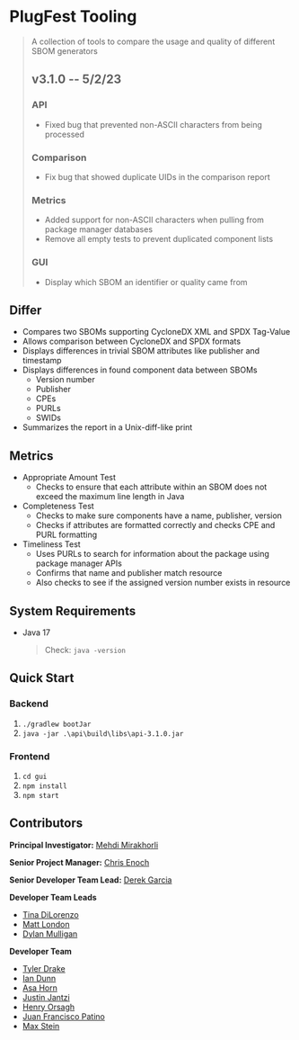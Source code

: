# PlugFest Tooling
> A collection of tools to compare the usage and quality of different SBOM generators
>
> ## v3.1.0 -- 5/2/23
> ### API
> - Fixed bug that prevented non-ASCII characters from being processed
> ### Comparison
> - Fix bug that showed duplicate UIDs in the comparison report
> ### Metrics
> - Added support for non-ASCII characters when pulling from package manager databases
> - Remove all empty tests to prevent duplicated component lists
> ### GUI
> - Display which SBOM an identifier or quality came from

## Differ
- Compares two SBOMs supporting CycloneDX XML and SPDX Tag-Value
- Allows comparison between CycloneDX and SPDX formats
- Displays differences in trivial SBOM attributes like publisher and timestamp
- Displays differences in found component data between SBOMs 
  - Version number
  - Publisher
  - CPEs
  - PURLs
  - SWIDs
- Summarizes the report in a Unix-diff-like print

## Metrics
- Appropriate Amount Test
  - Checks to ensure that each attribute within an SBOM does not exceed the maximum line length in Java
- Completeness Test
  - Checks to make sure components have a name, publisher, version
  - Checks if attributes are formatted correctly and checks CPE and PURL formatting 
- Timeliness Test
  - Uses PURLs to search for information about the package using package manager APIs
  - Confirms that name and publisher match resource
  - Also checks to see if the assigned version number exists in resource

## System Requirements
- Java 17
  > Check: `java -version`

## Quick Start
### Backend
1. `./gradlew bootJar`
2. `java -jar .\api\build\libs\api-3.1.0.jar`
### Frontend
1. `cd gui`
2. `npm install`
3. `npm start`

## Contributors
**Principal Investigator:** [Mehdi Mirakhorli](mailto:mxmvse@rit.edu)

**Senior Project Manager:** [Chris Enoch](mailto:ctevse@rit.edu)

**Senior Developer Team Lead:** [Derek Garcia](mailto:dlg1206@rit.edu)

**Developer Team Leads**
- [Tina DiLorenzo](mailto:tnd3015@rit.edu)
- [Matt London](mailto:mrl2534@rit.edu)
- [Dylan Mulligan](mailto:dtm5568@rit.edu)

**Developer Team**
- [Tyler Drake](mailto:txd3634@rit.edu)
- [Ian Dunn](mailto:itd3516@rit.edu)
- [Asa Horn](mailto:aoh9470@rit.edu)
- [Justin Jantzi](mailto:jwj7297@rit.edu)
- [Henry Orsagh](mailto:hco4630@rit.edu)
- [Juan Francisco Patino](mailto:jfp6815@rit.edu)
- [Max Stein](mailto:mhs8558@rit.edu)
